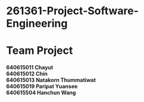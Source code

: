 # 261361-Project-Software-Engineering

# Team Project
<h4> 
  640615011 Chayut <br>
  640615012 Chin <br>
  640615013 Natakorn Thummatiwat <br>
  640615019 Paripat Yuansee <br>
  640615504 Hanchun Wang 
</h4>




